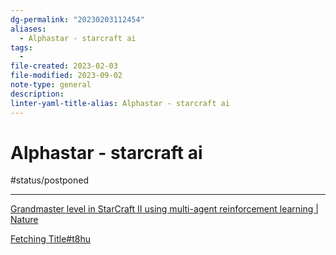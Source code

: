 ```yaml
---
dg-permalink: "20230203112454"
aliases:
  - Alphastar - starcraft ai
tags:
  - 
file-created: 2023-02-03
file-modified: 2023-09-02
note-type: general
description: 
linter-yaml-title-alias: Alphastar - starcraft ai
---
```


# Alphastar - starcraft ai

#status/postponed

---

[Grandmaster level in StarCraft II using multi-agent reinforcement learning | Nature](https://www.nature.com/articles/s41586-019-1724-z.epdf?author_access_token=lZH3nqPYtWJXfDA10W0CNNRgN0jAjWel9jnR3ZoTv0PSZcPzJFGNAZhOlk4deBCKzKm70KfinloafEF1bCCXL6IIHHgKaDkaTkBcTEv7aT-wqDoG1VeO9-wO3GEoAMF9bAOt7mJ0RWQnRVMbyfgH9A%3D%3D)

[Fetching Title#t8hu](https://www.deepmind.com/blog/alphastar-grandmaster-level-in-starcraft-ii-using-multi-agent-reinforcement-learning)
